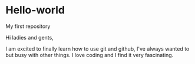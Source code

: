 # Hello-world
My first repository

Hi ladies and gents,

I am excited to finally learn how to use git and github, I've always wanted to but busy with other things. I love coding and I find it very fascinating.
